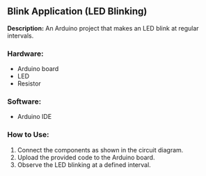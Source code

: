 ## Blink Application (LED Blinking)
**Description:** An Arduino project that makes an LED blink at regular intervals.

### Hardware:
- Arduino board
- LED
- Resistor

### Software:
- Arduino IDE

### How to Use:
1. Connect the components as shown in the circuit diagram.
2. Upload the provided code to the Arduino board.
3. Observe the LED blinking at a defined interval.


